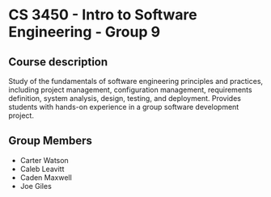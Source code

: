# CS 3450 - Intro to Software Engineering - Group 9
## Course description
Study of the fundamentals of software engineering principles and practices, including project management, configuration management, requirements definition, system analysis, design, testing, and deployment. Provides students with hands-on experience in a group software development project.
## Group Members
* Carter Watson
* Caleb Leavitt
* Caden Maxwell
* Joe Giles
